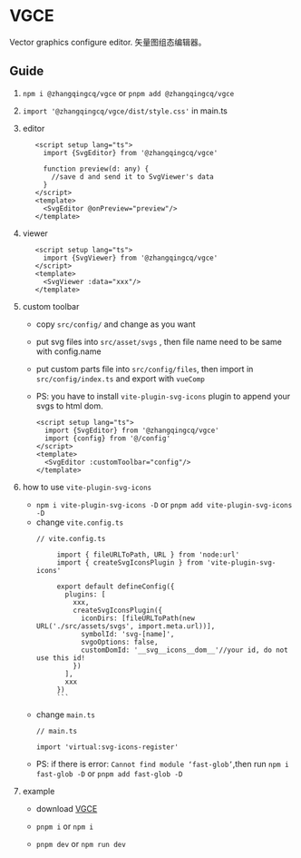 # VGCE

Vector graphics configure editor. 矢量图组态编辑器。

## Guide

1. `npm i @zhangqingcq/vgce` or `pnpm add @zhangqingcq/vgce`

2. `import '@zhangqingcq/vgce/dist/style.css'` in main.ts

3. editor
      ```
         <script setup lang="ts">
           import {SvgEditor} from '@zhangqingcq/vgce'
           
           function preview(d: any) {
             //save d and send it to SvgViewer's data 
           }
         </script>
         <template>
           <SvgEditor @onPreview="preview"/>
         </template>
      ```
4. viewer
    ```
       <script setup lang="ts">
         import {SvgViewer} from '@zhangqingcq/vgce'
       </script>
       <template>
         <SvgViewer :data="xxx"/>
       </template>
    ```
5. custom toolbar
   - copy `src/config/` and change as you want

   - put svg files into `src/asset/svgs` , then file name need to be same with config.name

   - put custom parts file into `src/config/files`, then import in `src/config/index.ts`  and export with `vueComp`

   - PS: you have to install `vite-plugin-svg-icons` plugin to append your svgs to html dom.
     ```
     <script setup lang="ts">
       import {SvgEditor} from '@zhangqingcq/vgce'
       import {config} from '@/config'
     </script>
     <template>
       <SvgEditor :customToolbar="config"/>
     </template>
     ```
6. how to use `vite-plugin-svg-icons`
   - `npm i vite-plugin-svg-icons -D` or `pnpm add vite-plugin-svg-icons -D`
   - change `vite.config.ts`
     ```
     // vite.config.ts

          import { fileURLToPath, URL } from 'node:url'
          import { createSvgIconsPlugin } from 'vite-plugin-svg-icons'
    
          export default defineConfig({
            plugins: [
              xxx,
              createSvgIconsPlugin({
                iconDirs: [fileURLToPath(new URL('./src/assets/svgs', import.meta.url))], 
                symbolId: 'svg-[name]',
                svgoOptions: false,
                customDomId: '__svg__icons__dom__'//your id, do not use this id!
              })
            ],
            xxx
          })
          ```
   - change `main.ts`
       ```
       // main.ts
 
       import 'virtual:svg-icons-register'
       ```
   - PS: if there is error: `Cannot find module ‘fast-glob’`,then run `npm i fast-glob -D` or `pnpm add fast-glob -D`
     
7. example
   - download [VGCE](https://github.com/RickyHeaven/VGCE.git)
   
   - `pnpm i` or `npm i`
   
   - `pnpm dev` or `npm run dev`
